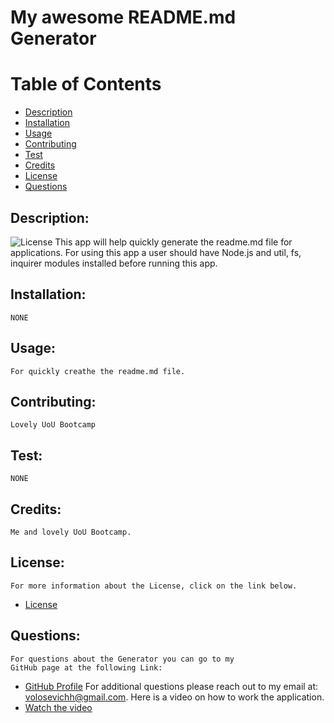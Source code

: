 
# My awesome README.md Generator
# Table of Contents
- [Description](#description)
- [Installation](#installation)
- [Usage](#usage) 
- [Contributing](#contributing)
- [Test](#test)
- [Credits](#credits)
- [License](#license) 
- [Questions](#questions)
## Description:
![License](https://img.shields.io/badge/License--blue.svg "License Badge")
    This app will help quickly generate the readme.md file for applications. For using this app a user should have Node.js and util, fs, inquirer modules installed before running this app.
## Installation:
    NONE
## Usage:
    For quickly creathe the readme.md file.
## Contributing:
    Lovely UoU Bootcamp
## Test:
    NONE
## Credits:
    Me and lovely UoU Bootcamp.
## License:
    For more information about the License, click on the link below.
    
- [License](https://opensource.org/licenses/)
## Questions:
    For questions about the Generator you can go to my 
    GitHub page at the following Link: 
- [GitHub Profile](https://github.com/volosevych)
For additional questions please reach out to my email at: volosevichh@gmail.com.
    Here is a video on how to work the application.
- [Watch the video](https://www.youtube.com/watch?v=jiU87qBsveQ)